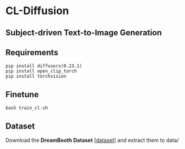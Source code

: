 # CL-Diffusion

## Subject-driven Text-to-Image Generation

## Requirements

```
pip install diffusers(0.23.1)
pip install open_clip_torch
pip install torchvision
```
## Finetune

```bash train_cl.sh```

## Dataset
Download the **DreamBooth Dataset** [[dataset]](https://github.com/google/dreambooth.git) and extract them to data/
